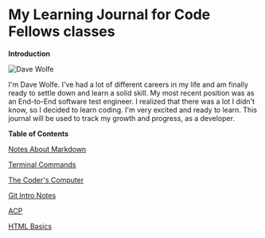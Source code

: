 <!-- d-d-wolfe.github.io-learning-journal -->
# My Learning Journal for Code Fellows classes

**Introduction**

![Dave Wolfe](https://github.com/d-d-wolfe/learning-journal/blob/master/56819779_10205578218451144_7597759011609378816_o.j)

I'm Dave Wolfe. I've had a lot of different careers in my life and am finally ready to settle down and learn a solid skill. My most recent position was as an End-to-End software test engineer. I realized that there was a lot I didn't know, so I decided to learn coding. I'm very excited and ready to learn. This journal will be used to track my growth and progress, as a developer.

**Table of Contents**

[Notes About Markdown](https://d-d-wolfe.github.io/learning-journal/notes-about-markdown)

[Terminal Commands](https://d-d-wolfe.github.io/learning-journal/terminal-commands)

[The Coder's Computer](https://d-d-wolfe.github.io/learning-journal/The-Coders-Computer)

[Git Intro Notes](https://d-d-wolfe.github.io/learning-journal/git-intro-notes)

[ACP](https://d-d-wolfe.github.io/learning-journal/ACP)

[HTML Basics](https://d-d-wolfe.github.io/learning-journal/html-basics)